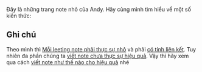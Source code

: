 Đây là những trang note nhỏ của Andy. Hãy cùng mình tìm hiểu về một số kiến thức:

## Ghi chú

Theo mình thì [Mỗi leeting note phải thực sự nhỏ](a.md) và phải [có tính liên kết](b.md). Tuy nhiên đa phần chúng ta [viết note chưa thực sự hiệu quả](chung-ta-viet-note-chua-hieu-qua.md). Vậy thì hãy xem qua cách [viết note như thế nào cho hiệu quả](c.md) nhé
